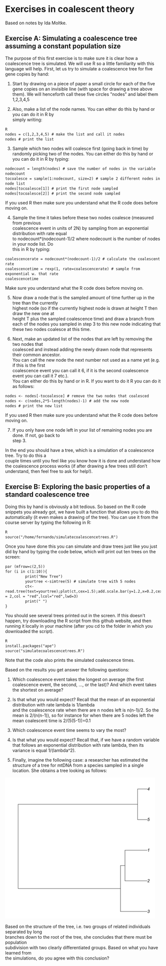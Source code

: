 Exercises in coalescent theory
===============

Based on notes by Ida Moltke.

## Exercise	A:	Simulating	a	coalescence	tree	assuming	a	constant	population	size

The	purpose	of	this first	exercise	is	to	make	sure	it	is	clear	how	a	coalescence tree	is	simulated. We will use R so a little familiarity with this language will help. First, let	us try to	simulate	a	coalescence tree	for	five gene	copies by	hand:

1. Start	by	drawing	on a piece of paper a	small circle	for	each	of	the	five	gene	copies on	an	invisible line	(with	space	for	
drawing	a	tree	above them).	We will henceforth call these five circles "nodes" and label them 1,2,3,4,5

2. Also,	make	a	list	of	the	node	names.	You	can	either	do	this	by	hand	or	you	can	do	it	in	R	by	
simply	writing:

```
R
nodes = c(1,2,3,4,5) # make the list and call it nodes
nodes # print the list
```

3. Sample	which	two	nodes	will	coalesce	first	(going	back	in	time)	by	randomly	picking	two	of	the	
nodes.	You	can	either	do	this	by	hand	or	you	can	do	it	in	R	by	typing:

```
nodecount = length(nodes) # save the number of nodes in the variable nodecount
tocoalesce = sample(1:nodecount, size=2) # sample 2 different nodes in node list
nodes[tocoalesce[1]] # print the first node sampled
nodes[tocoalesce[2]] # print the second node sampled
```

If	you	used	R	then	make	sure	you	understand	what	the	R	code	does	before	moving	on.

4. Sample	the	time	it	takes	before	these	two	nodes	coalesce	(measured	from	previous	
coalescence	event in	units	of	2N)	by	sampling	from	an	exponential	distribution	with	rate	equal	
to	nodecount*(nodecount-1)/2	where	nodecount	is	the	number	of	nodes	in	your node	list.	Do	
this	in	R	by	typing:

```
coalescencerate = nodecount*(nodecount-1)/2 # calculate the coalescent rate
coalescencetime = rexp(1, rate=coalescencerate) # sample from exponential w. that rate
coalescencetime
```

Make sure	you	understand	what	the	R	code	does	before	moving	on.

5. Now	draw	a	node	that	is	the	sampled amount	of	time	further	up	in	the	tree	than	the currently	
highest node	(so	if	the	currently	highest	node	is	drawn	at	height	T	then	draw	the	new	one	at	
height	T plus the	sampled	coalescence	time)	and	draw	a	branch	from	each	of	the	nodes	you	
sampled	in	step	3	to	this	new	node	indicating	that	these	two	nodes	coalesce at	this	time.	

6. Next,	make	an	updated	list	of	the	nodes	that	are	left	by	removing	the two	nodes	that	
coalesced	and	instead	adding	the	newly	drawn	node	that represents	their	common	ancestor.	
You	can	call	the	new	node	the	next	number	not	used	as	a	name	yet	(e.g. if	this	is	the	first	
coalescence event you	can	call	it	6, if	it	is	the	second	coalescence	event you	can	call	it	7	etc.).	
You	can	either	do	this	by	hand	or	in	R.	If	you	want	to	do	it	R	you	can	do	it	as	follows:

```
nodes <- nodes[-tocoalesce] # remove the two nodes that coalesced
nodes <- c(nodes,2*5-length(nodes)-1) # add the new node
nodes # print the new list
```

If	you	used	R	then	make	sure	you	understand	what	the	R	code	does	before	moving	on.

7. If	you	only	have	one	node	left	in	your	list	of	remaining	nodes	you	are	done.	If	not,	go	back	to	
step	3.	

In	the	end you	should	have	a	tree,	which	is	a	simulation	of	a	coalescence	tree. Try	to	do	this	a	
couple times	until	you	feel	like	you	know	how	it	is	done	and	understand	how the coalescence process works	(if after	drawing	a	few	trees still	don’t	understand,	then	feel	free	to	ask for	help!).

## Exercise	B:	Exploring	the	basic	properties	of	a	standard	coalescence tree	

Doing	this	by	hand	is	obviously a	bit	tedious.	So	based	on	the	R	code	snippets	you	already	got, we have built a function	that	allows	you	to	do	this	automatically	(it	even	makes	a	drawing	of	the	tree).	You	
can	use	it from the course server	by	typing the	following	in	R:

```
R
source("/home/fernando/simulatecoalescencetrees.R")
```

Once	you	have	done	this	you can	simulate	and	draw	trees just like	you	just	did	by hand by	typing the code below, which will print out ten trees on the screen:

```
par (mfrow=c(2,5))
for (i in c(1:10)){
         print("New Tree")
         yourtree <-simtree(5) # simulate tree with 5 nodes
         ct<-read.tree(text=yourtree);plot(ct,cex=1.5);add.scale.bar(y=1.2,x=0.2,cex = 2,col = "red",lcol="red",lwd=3)
         print(" ")
}

```

You should see several trees printed out in the screen. If this doesn't happen, try downloading the R script from this github website, and then running it locally in your machine (after you cd to the folder in which you downloaded the script).

```
R
install.packages("ape")
source("simulatecoalescencetrees.R")
```

Note that the code	also	prints	the	simulated	coalescence	times.	

Based	on	the	results you	get answer	the	following	questions:

1) Which	coalescence event takes	the	longest on	average (the	first coalescence event,	the	
second,	…,	or	the	last)?	And	which	event	takes	the	shortest on	average?

2) Is	that	what	you	would	expect? Recall that the	mean	of	an	exponential	distribution	with rate	lambda	is	1/lambda	
and	the	coalescence rate	when	there	are	n nodes	left	is	n(n-1)/2.	So	the	mean	is	2/(n(n-1)),	so
for	instance	for	when	there	are	5	nodes	left	the	mean	coalescent	time	is	2/(5(5-1))=0.1

3) Which	coalescence event	time	seems to	vary	the	most?

4) Is	that	what	you	would	expect? Recall that, if we have a random variable that follows an exponential distribution with rate lambda, then its variance is equal 1/(lambda^2).

5) Finally,	imagine	the	following	case:	a	researcher	has	estimated	the	structure	of	a	tree	for	
mtDNA	from	a	species	sampled	in	a	single	location.	She	obtains	a	tree	looking	as	follows:

![alt text](https://github.com/FerRacimo/CopenhagenTutorial/blob/master/Tree0.png)

Based	on	the	structure	of	the	tree,	i.e.	two	groups	of	related	individuals	separated	by	long	
branches	down	to the	root	of	the	tree,	she	concludes	that	there	must	be population	
subdivision	with	two	clearly	differentiated	groups.	 Based	on	what	you	have	learned	from	
the	simulations,	do	you	agree	with	this	conclusion?
